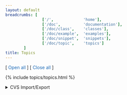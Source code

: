 ```yaml
---
layout: default
breadcrumbs: [
                ['/',             'home'],
                ['/doc',          'documentation'],
                ['/doc/class',    'classes'],
                ['/doc/example',  'examples'],
                ['/doc/snippet',  'snippets'],
                ['/doc/topic',    'topics']
        ]
title: Topics
---
```


[<span style="cursor:pointer; color:#1e6bb8;" onclick="openAllTopics()">
Open all
</span>]
[<span style="cursor:pointer; color:#1e6bb8;" onclick="closeAllTopics()">
Close all
</span>]

{% include topics/topics.html %}

<details class="topic-cvs">
<summary>
CVS Import/Export
</summary>
{% include topics/cvs.html %}
</details>

